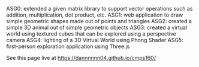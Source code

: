 ASG0: extended a given matrix library to support vector operations such as addition, multiplication, dot product, etc.
ASG1: web application to draw simple geometric shapes made out of points and triangles
ASG2: created a simple 3D animal out of simple geometric objects
ASG3: created a virtual world using textured cubes that can be explored using a perspective camera
ASG4: lighting of a 3D Virtual World using Phong Shader 
ASG5: first-person exploration application using Three.js

See this page live at https://dannnnnn04.github.io/cmps160/

